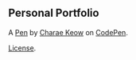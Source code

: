 Personal Portfolio
------------------


A [Pen](https://codepen.io/charae-keow/pen/JBVzZB) by [Charae Keow](https://codepen.io/charae-keow) on [CodePen](https://codepen.io).

[License](https://codepen.io/charae-keow/pen/JBVzZB/license).